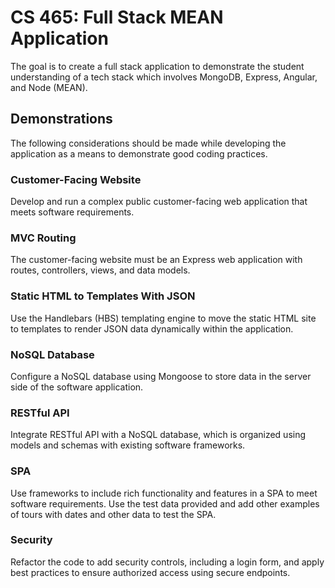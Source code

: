 # CS 465: Full Stack MEAN Application

The goal is to create a full stack application to demonstrate the student understanding of a tech stack which involves MongoDB, Express, Angular, and Node (MEAN).

## Demonstrations

The following considerations should be made while developing the application as a means to demonstrate good coding practices.

### Customer-Facing Website

Develop and run a complex public customer-facing web application that meets software requirements.

### MVC Routing

The customer-facing website must be an Express web application with routes, controllers, views, and data models.

### Static HTML to Templates With JSON

Use the Handlebars (HBS) templating engine to move the static HTML site to templates to render JSON data dynamically within the application.

### NoSQL Database

Configure a NoSQL database using Mongoose to store data in the server side of the software application.

### RESTful API

Integrate RESTful API with a NoSQL database, which is organized using models and schemas with existing software frameworks.

### SPA

Use frameworks to include rich functionality and features in a SPA to meet software requirements. Use the test data provided and add other examples of tours with dates and other data to test the SPA.

### Security

Refactor the code to add security controls, including a login form, and apply best practices to ensure authorized access using secure endpoints.

